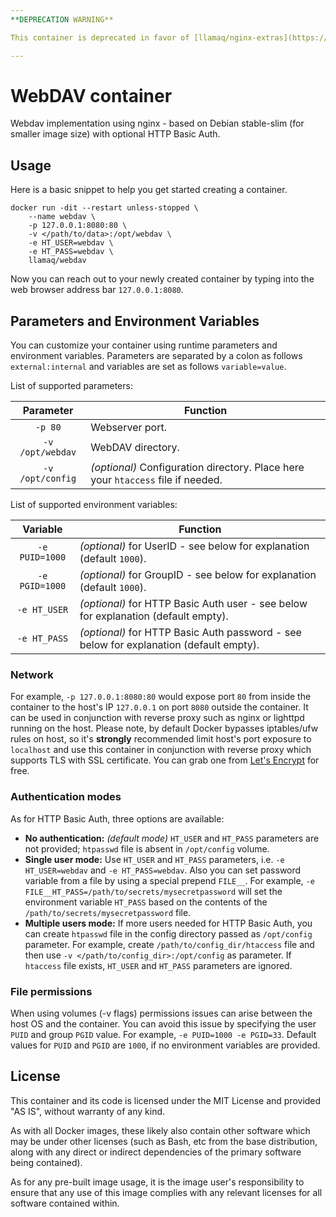 ```yaml
---
**DEPRECATION WARNING**

This container is deprecated in favor of [llamaq/nginx-extras](https://hub.docker.com/repository/docker/llamaq/nginx-extras) that provides more flexible approach with configuration files.

---
```


# WebDAV container

Webdav implementation using nginx - based on Debian stable-slim (for smaller image size) with optional HTTP Basic Auth.

## Usage

Here is a basic snippet to help you get started creating a container.

```
docker run -dit --restart unless-stopped \
    --name webdav \
    -p 127.0.0.1:8080:80 \
    -v </path/to/data>:/opt/webdav \
    -e HT_USER=webdav \
    -e HT_PASS=webdav \
    llamaq/webdav
```

Now you can reach out to your newly created container by typing into the web browser address bar `127.0.0.1:8080`.

## Parameters and Environment Variables

You can customize your container using runtime parameters and environment variables. Parameters are separated by a colon as follows `external:internal` and variables are set as follows `variable=value`.

List of supported parameters:

| Parameter | Function |
| :----: | --- |
| `-p 80` | Webserver port. |
| `-v /opt/webdav` | WebDAV directory. |
| `-v /opt/config` | *(optional)* Configuration directory. Place here your `htaccess` file if needed. |

List of supported environment variables:

| Variable | Function |
| :----: | --- |
| `-e PUID=1000` | *(optional)* for UserID - see below for explanation (default `1000`). |
| `-e PGID=1000` | *(optional)* for GroupID - see below for explanation (default `1000`). |
| `-e HT_USER` | *(optional)* for HTTP Basic Auth user - see below for explanation (default empty). |
| `-e HT_PASS` | *(optional)* for HTTP Basic Auth password - see below for explanation (default empty). |


### Network

For example, `-p 127.0.0.1:8080:80` would expose port `80` from inside the container to the host's IP `127.0.0.1` on port `8080` outside the container. It can be used in conjunction with reverse proxy such as nginx or lighttpd running on the host. Please note, by default Docker bypasses iptables/ufw rules on host, so it's **strongly** recommended limit host's port exposure to `localhost` and use this container in conjunction with reverse proxy which supports TLS with SSL certificate. You can grab one from [Let's Encrypt](https://letsencrypt.org/) for free.

### Authentication modes

As for HTTP Basic Auth, three options are available:

- **No authentication:** *(default mode)* `HT_USER` and `HT_PASS` parameters are not provided; `htpasswd` file is absent in `/opt/config` volume.
- **Single user mode:** Use `HT_USER` and `HT_PASS` parameters, i.e. `-e HT_USER=webdav` and `-e HT_PASS=webdav`. Also you can set password variable from a file by using a special prepend `FILE__`. For example, `-e FILE__HT_PASS=/path/to/secrets/mysecretpassword` will set the environment variable `HT_PASS` based on the contents of the `/path/to/secrets/mysecretpassword` file.
- **Multiple users mode:** If more users needed for HTTP Basic Auth, you can create `htpasswd` file in the config directory passed as `/opt/config` parameter. For example, create `/path/to/config_dir/htaccess` file and then use `-v </path/to/config_dir>:/opt/config` as parameter. If `htaccess` file exists, `HT_USER` and `HT_PASS` parameters are ignored.

### File permissions

When using volumes (-v flags) permissions issues can arise between the host OS and the container. You can avoid this issue by specifying the user `PUID` and group `PGID` value. For example, `-e PUID=1000 -e PGID=33`. Default values for `PUID` and `PGID` are `1000`, if no environment variables are provided.

## License

This container and its code is licensed under the MIT License and provided "AS IS", without warranty of any kind.

As with all Docker images, these likely also contain other software which may be under other licenses (such as Bash, etc from the base distribution, along with any direct or indirect dependencies of the primary software being contained).

As for any pre-built image usage, it is the image user's responsibility to ensure that any use of this image complies with any relevant licenses for all software contained within.
